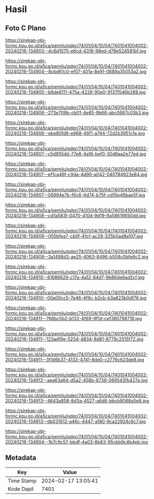 # Hasil

## Foto C Plano

https://sirekap-obj-formc.kpu.go.id/a5ca/pemilu/pdpr/74/01/04/10/04/7401041004002-20240216-134903--4c6d1075-e6cd-4316-98ed-d78e524581bf.jpg

https://sirekap-obj-formc.kpu.go.id/a5ca/pemilu/pdpr/74/01/04/10/04/7401041004002-20240216-134904--8cbd61c0-ef07-401a-8e91-0689a35053a2.jpg

https://sirekap-obj-formc.kpu.go.id/a5ca/pemilu/pdpr/74/01/04/10/04/7401041004002-20240216-134905--b8de8111-475a-4228-90e0-9137f546b288.jpg

https://sirekap-obj-formc.kpu.go.id/a5ca/pemilu/pdpr/74/01/04/10/04/7401041004002-20240216-134906--273e709b-cb01-4e65-9b66-abc0687c03b3.jpg

https://sirekap-obj-formc.kpu.go.id/a5ca/pemilu/pdpr/74/01/04/10/04/7401041004002-20240216-134906--ebe80fd9-e668-46f1-a744-72d2b3951c1e.jpg

https://sirekap-obj-formc.kpu.go.id/a5ca/pemilu/pdpr/74/01/04/10/04/7401041004002-20240216-134907--c5d955dd-77e8-4a16-bef0-30d6aa2e77ed.jpg

https://sirekap-obj-formc.kpu.go.id/a5ca/pemilu/pdpr/74/01/04/10/04/7401041004002-20240216-134907--ef1ca46f-c9da-4d90-a042-040784923e84.jpg

https://sirekap-obj-formc.kpu.go.id/a5ca/pemilu/pdpr/74/01/04/10/04/7401041004002-20240216-134907--06994e7b-f6c6-4d74-b75f-cd10e46bae5f.jpg

https://sirekap-obj-formc.kpu.go.id/a5ca/pemilu/pdpr/74/01/04/10/04/7401041004002-20240216-134908--cd1a583f-0470-410d-9d19-9a58619850dd.jpg

https://sirekap-obj-formc.kpu.go.id/a5ca/pemilu/pdpr/74/01/04/10/04/7401041004002-20240216-134909--055bfea7-cb0f-41cf-ac28-325b0ad8a107.jpg

https://sirekap-obj-formc.kpu.go.id/a5ca/pemilu/pdpr/74/01/04/10/04/7401041004002-20240216-134909--3a1498d3-ae25-4063-8496-b558c0bfe8c2.jpg

https://sirekap-obj-formc.kpu.go.id/a5ca/pemilu/pdpr/74/01/04/10/04/7401041004002-20240216-134910--81686629-c17a-4a12-84d7-9b86de6ad2cf.jpg

https://sirekap-obj-formc.kpu.go.id/a5ca/pemilu/pdpr/74/01/04/10/04/7401041004002-20240216-134910--00a00cc5-7e46-4f9c-b2cb-b3a823b0df76.jpg

https://sirekap-obj-formc.kpu.go.id/a5ca/pemilu/pdpr/74/01/04/10/04/7401041004002-20240216-134911--766bc5b2-b132-4f69-9f1d-cef380798718.jpg

https://sirekap-obj-formc.kpu.go.id/a5ca/pemilu/pdpr/74/01/04/10/04/7401041004002-20240216-134911--123adf9e-5254-4834-8d81-8779c2515f72.jpg

https://sirekap-obj-formc.kpu.go.id/a5ca/pemilu/pdpr/74/01/04/10/04/7401041004002-20240216-134911--3f1d6b37-4133-4741-8de0-c2776c623de8.jpg

https://sirekap-obj-formc.kpu.go.id/a5ca/pemilu/pdpr/74/01/04/10/04/7401041004002-20240216-134912--aea63a64-d5a2-458b-8738-069543fb427a.jpg

https://sirekap-obj-formc.kpu.go.id/a5ca/pemilu/pdpr/74/01/04/10/04/7401041004002-20240216-134913--4643a858-8d3a-4527-a6d6-bbcb8068a5e8.jpg

https://sirekap-obj-formc.kpu.go.id/a5ca/pemilu/pdpr/74/01/04/10/04/7401041004002-20240216-134913--db031612-a46c-4447-a180-9ca22924c6c7.jpg

https://sirekap-obj-formc.kpu.go.id/a5ca/pemilu/pdpr/74/01/04/10/04/7401041004002-20240216-134904--1b7c9c57-bbdf-4a03-8b83-95cbb9c4b4eb.jpg


## Metadata

| Key        | Value               |
| ---------- | ------------------- |
| Time Stamp | 2024-02-17 13:05:41 |
| Kode Dapil | 7401                |



